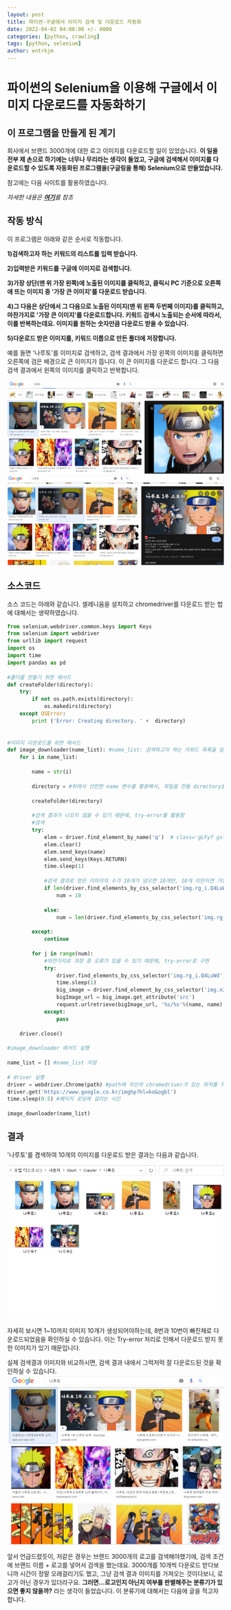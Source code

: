 ```yaml
---
layout: post
title: 파이썬-구글에서 이미지 검색 및 다운로드 자동화
date: 2022-04-02 04:08:00 +/- 0000
categories: [python, crawling]
tags: [python, selenium]     
author: entrkjm
---
```



# 파이썬의 Selenium을 이용해 구글에서 이미지 다운로드를 자동화하기

  

## 이 프로그램을 만들게 된 계기

회사에서 브랜드 3000개에 대한 로고 이미지를 다운로드할 일이 있었습니다. **이 일을 전부 제 손으로 하기에는 너무나 무리라는 생각이 들었고, 구글에 검색해서 이미지를 다운로드할 수 있도록 자동화된 프로그램을(구글링을 통해) Selenium으로 만들었습니다.**

참고에는 다음 사이트를 활용하였습니다.

*자세한 내용은 [**여기**](https://goodthings4me.tistory.com/535)를 참조*

## 작동 방식
이 프로그램은 아래와 같은 순서로 작동합니다.

**1)검색하고자 하는 키워드의 리스트를 입력 받습니다.**

**2)입력받은 키워드를 구글에 이미지로 검색합니다.**

**3)가장 상단(맨 위 가장 왼쪽)에 노출된 이미지를 클릭하고, 클릭시 PC 기준으로 오른쪽에 뜨는 이미지 중 '가장 큰 이미지'를 다운로드 받습니다.**

**4)그 다음은 상단에서 그 다음으로 노출된 이미지(맨 위 왼쪽 두번째 이미지)를 클릭하고, 마찬가지로 '가장 큰 이미지'를 다운로드합니다. 키워드 검색시 노출되는 순서에 따라서, 이를 반복하는데요. 이미지를 원하는 숫자만큼 다운로드 받을 수 있습니다.**

**5)다운로드 받은 이미지를, 키워드 이름으로 만든 폴더에 저장합니다.**

예를 들면 '나루토'를 이미지로 검색하고, 검색 결과에서 가장 왼쪽의 이미지를 클릭하면 오른쪽에 검은 배경으로 큰 이미지가 뜹니다. 이 큰 이미지를 다운로드 합니다. 그 다음 검색 결과에서 왼쪽의 이미지를 클릭하고 반복합니다.

![나루토 검색 결과](/assets/img/image-crawler/naruto1.PNG)
![나루토 검색 결과](/assets/img/image-crawler/naruto2.PNG)

  
## 소스코드  

소스 코드는 아래와 같습니다. 셀레니움을 설치하고 chromedriver를 다운로드 받는 법에 대해서는 생략하였습니다.  
 

```python
from selenium.webdriver.common.keys import Keys
from selenium import webdriver
from urllib import request
import os
import time
import pandas as pd

#폴더를 만들기 위한 메서드
def createFolder(directory):
    try:
        if not os.path.exists(directory):
            os.makedirs(directory)
    except OSError:
        print ('Error: Creating directory. ' +  directory)


#이미지 다운로드를 위한 메서드
def image_downloader(name_list): #name_list: 검색하고자 하는 키워드 목록을 담은 리스트
    for i in name_list:
        
        name = str(i)

		directory = #위에서 선언한 name 변수를 활용해서, 파일을 만들 directory를 선언 
        
        createFolder(directory) 

		#검색 결과가 나오지 않을 수 있기 때문에, try-error를 활용함
        #검색
        try: 
            elem = driver.find_element_by_name('q')  # class='gLFyf gsfi'
            elem.clear()
            elem.send_keys(name)
            elem.send_keys(Keys.RETURN)
            time.sleep(1)

			#검색 결과로 얻은 이미지의 수가 10개가 넘으면 10개만, 10개 미만이면 가능한만큼 다운로드를 시도함
			if len(driver.find_elements_by_css_selector('img.rg_i.Q4LuWd')) > 10: 
                num = 10

            else:
                num = len(driver.find_elements_by_css_selector('img.rg_i.Q4LuWd'))
                
        except:
            continue
            
        for j in range(num):
			#마찬가지로 과정 중 오류가 있을 수 있기 때문에, try-error로 구현
            try: 
                driver.find_elements_by_css_selector('img.rg_i.Q4LuWd')[j].click() #검색 결과로 나온 이미지를 순서대로 클릭
                time.sleep(1)
                big_image = driver.find_element_by_css_selector('img.n3VNCb')  #가장 큰 이미지를 선택
                bigImage_url = big_image.get_attribute('src')
                request.urlretrieve(bigImage_url, '%s/%s'%(name, name) + str(j+1) + ".jpg") #이미지를 다운로드해서 폴더에 저장
            except:
                pass
            
    driver.close()

#image_downloader 메서드 실행

name_list = [] #name_list 지정

# driver 실행
driver = webdriver.Chrome(path) #path에 자신의 chromedriver가 있는 위치를 지정 
driver.get('https://www.google.co.kr/imghp?hl=ko&ogbl') 
time.sleep(0.5) #페이지 로딩에 걸리는 시간

image_downloader(name_list)
```

## 결과


'나루토'를 겸색하여 10개의 이미지를 다운로드 받은 결과는 다음과 같습니다.

![나루토이미지](/assets/img/image-crawler/naruto3.PNG)  

자세히 보시면 1~10까지 이미지 10개가 생성되어야하는데, 8번과 10번이 빠진채로 다운로드되었음을 확인하실 수 있습니다. 이는 Try-error 처리로 인해서 다운로드 받지 못한 이미지가 있기 때문입니다.

실제 검색결과 이미지와 비교하시면, 검색 결과 내에서 그럭저럭 잘 다운로드된 것을 확인하실 수 있습니다.
![나루토이미지](/assets/img/image-crawler/naruto4.PNG)  

앞서 언급드렸듯이, 저같은 경우는 브랜드 3000개의 로고를 검색해야했기에, 검색 조건에 브랜드 이름 + 로고를 넣어서 검색을 했는데요. 3000개를 10개씩 다운로드 받다보니까 시간이 정말 오래걸리기도 했고, 그냥 검색 결과 이미지를 가져오는 것이다보니, 로고가 아닌 경우가 있더라구요. **그러면...로고인지 아닌지 여부를 판별해주는 분류기가 있으면 좋지 않을까?** 라는 생각이 들었습니다. 이 분류기에 대해서는 다음에 글을 적고자 합니다.


